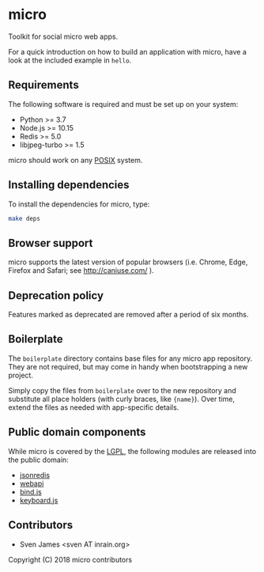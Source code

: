 # micro

Toolkit for social micro web apps.

For a quick introduction on how to build an application with micro, have a look at the included
example in `hello`.

## Requirements

The following software is required and must be set up on your system:

* Python >= 3.7
* Node.js >= 10.15
* Redis >= 5.0
* libjpeg-turbo >= 1.5

micro should work on any [POSIX](https://en.wikipedia.org/wiki/POSIX) system.

## Installing dependencies

To install the dependencies for micro, type:

```sh
make deps
```

## Browser support

micro supports the latest version of popular browsers (i.e. Chrome, Edge, Firefox and Safari; see
http://caniuse.com/ ).

## Deprecation policy

Features marked as deprecated are removed after a period of six months.

## Boilerplate

The `boilerplate` directory contains base files for any micro app repository. They are not required,
but may come in handy when bootstrapping a new project.

Simply copy the files from `boilerplate` over to the new repository and substitute all place holders
(with curly braces, like `{name}`). Over time, extend the files as needed with app-specific details.

## Public domain components

While micro is covered by the [LGPL](https://www.gnu.org/licenses/lgpl.html), the following modules
are released into the public domain:

* [jsonredis](https://github.com/noyainrain/micro/blob/master/micro/jsonredis.py)
* [webapi](https://github.com/noyainrain/micro/blob/master/micro/webapi.py)
* [bind.js](https://github.com/noyainrain/micro/blob/master/client/bind.js)
* [keyboard.js](https://github.com/noyainrain/micro/blob/master/client/keyboard.js)

## Contributors

* Sven James &lt;sven AT inrain.org>

Copyright (C) 2018 micro contributors

